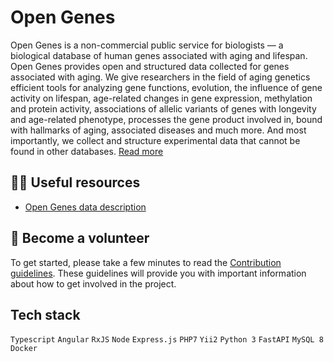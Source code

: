 # Open Genes

Open Genes is a non-commercial public service for biologists — a biological database of human genes associated with aging and lifespan. 
Open Genes provides open and structured data collected for genes associated with aging. We give researchers in the field of aging genetics 
efficient tools for analyzing gene functions, evolution, the influence of gene activity on lifespan, age-related changes in gene expression, 
methylation and protein activity, associations of allelic variants of genes with longevity and age-related phenotype, processes the gene product 
involved in, bound with hallmarks of aging, associated diseases and much more. And most importantly, we collect and structure experimental data 
that cannot be found in other databases. [Read more](https://open-genes.com/about/articles/what-is-open-genes)


## 👩‍💻 Useful resources
- [Open Genes data description](https://open-genes.com/about/articles/open-genes-data-description)

## 🌈 Become a volunteer
To get started, please take a few minutes to read the [Contribution guidelines](https://github.com/open-genes/.github/wiki/Contribution-guide). These guidelines will provide you with important information about how to get involved in the project.


## Tech stack

`Typescript` `Angular` `RxJS` `Node` `Express.js` `PHP7` `Yii2` `Python 3` `FastAPI` `MySQL 8` `Docker`
